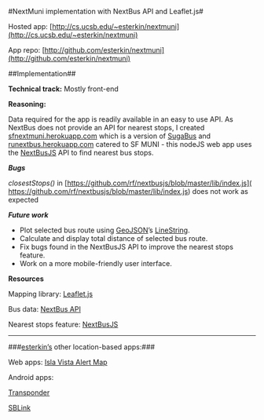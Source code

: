 #NextMuni implementation with NextBus API and Leaflet.js#



Hosted app: [http://cs.ucsb.edu/~esterkin/nextmuni](http://cs.ucsb.edu/~esterkin/nextmuni)

App repo: [http://github.com/esterkin/nextmuni](http://github.com/esterkin/nextmuni)



##Implementation##


**Technical track:** Mostly front-end

**Reasoning:** 

Data required for the app is readily available in an easy to use API. As NextBus does not provide an API for nearest stops, I created [sfnextmuni.herokuapp.com](http://sfnextmuni.herokuapp.com) which is a version of [SugaBus](https://github.com/rf/sugabus) and [runextbus.herokuapp.com](http://runextbus.herokuapp.com) catered to SF MUNI - this nodeJS web app uses the [NextBusJS](https://github.com/rf/nextbusjs) API to find nearest bus stops.

***Bugs***

*closestStops()* in [https://github.com/rf/nextbusjs/blob/master/lib/index.js]( https://github.com/rf/nextbusjs/blob/master/lib/index.js) does not work as expected 

***Future work***

* Plot selected bus route using [GeoJSON](http://en.wikipedia.org/wiki/GeoJSON)’s [LineString](http://leafletjs.com/examples/geojson.html).
* Calculate and display total distance of selected bus route.
* Fix bugs found in the NextBusJS API to improve the nearest stops feature. 
* Work on a more mobile-friendly user interface. 

**Resources** 

Mapping library: [Leaflet.js](http://leaflet.js)  

Bus data: [NextBus API]( http://www.nextbus.com/xmlFeedDocs/NextBusXMLFeed.pdf) 

Nearest stops feature: [NextBusJS](https://github.com/rf/nextbusjs) 



***


###[esterkin’s](http://github.com/esterkin) other location-based apps:###



Web apps: [Isla Vista Alert Map]( http://ivalertmap.appspot.con)


Android apps:

[Transponder](https://play.google.com/store/apps/details?id=com.transponderapp)

[SBLink](https://play.google.com/store/apps/details?id=sblink.app) 





